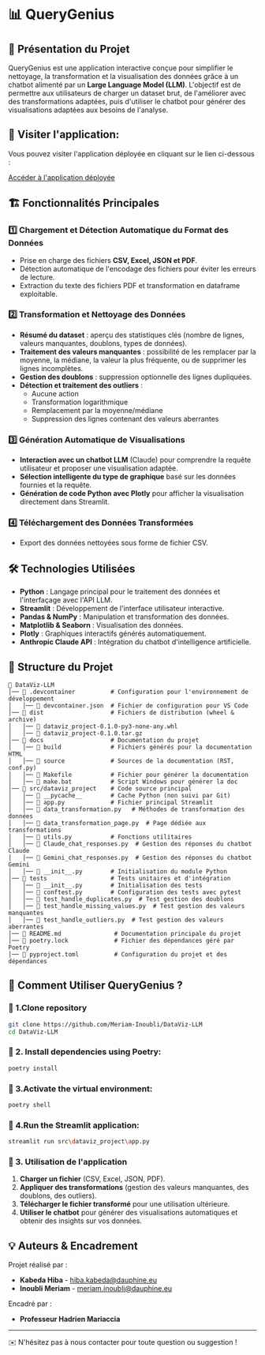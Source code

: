 # 📊 QueryGenius

## 🚀 Présentation du Projet
QueryGenius est une application interactive conçue pour simplifier le nettoyage, la transformation et la visualisation des données grâce à un chatbot alimenté par un **Large Language Model (LLM)**. L'objectif est de permettre aux utilisateurs de charger un dataset brut, de l'améliorer avec des transformations adaptées, puis d'utiliser le chatbot pour générer des visualisations adaptées aux besoins de l'analyse.

## 🚀 Visiter l'application:

Vous pouvez visiter l'application déployée en cliquant sur le lien ci-dessous :

[Accéder à l'application déployée](https://data-visualisation-llm.streamlit.app/)

## 🏗️ Fonctionnalités Principales
### 1️⃣ **Chargement et Détection Automatique du Format des Données**
- Prise en charge des fichiers **CSV, Excel, JSON et PDF**.
- Détection automatique de l'encodage des fichiers pour éviter les erreurs de lecture.
- Extraction du texte des fichiers PDF et transformation en dataframe exploitable.

### 2️⃣ **Transformation et Nettoyage des Données**
- **Résumé du dataset** : aperçu des statistiques clés (nombre de lignes, valeurs manquantes, doublons, types de données).
- **Traitement des valeurs manquantes** : possibilité de les remplacer par la moyenne, la médiane, la valeur la plus fréquente, ou de supprimer les lignes incomplètes.
- **Gestion des doublons** : suppression optionnelle des lignes dupliquées.
- **Détection et traitement des outliers** :
  - Aucune action
  - Transformation logarithmique
  - Remplacement par la moyenne/médiane
  - Suppression des lignes contenant des valeurs aberrantes

### 3️⃣ **Génération Automatique de Visualisations**
- **Interaction avec un chatbot LLM** (Claude) pour comprendre la requête utilisateur et proposer une visualisation adaptée.
- **Sélection intelligente du type de graphique** basé sur les données fournies et la requête.
- **Génération de code Python avec Plotly** pour afficher la visualisation directement dans Streamlit.

### 4️⃣ **Téléchargement des Données Transformées**
- Export des données nettoyées sous forme de fichier CSV.

## 🛠️ Technologies Utilisées
- **Python** : Langage principal pour le traitement des données et l'interfaçage avec l'API LLM.
- **Streamlit** : Développement de l'interface utilisateur interactive.
- **Pandas & NumPy** : Manipulation et transformation des données.
- **Matplotlib & Seaborn** : Visualisation des données.
- **Plotly** : Graphiques interactifs générés automatiquement.
- **Anthropic Claude API** : Intégration du chatbot d'intelligence artificielle.

## 📂 Structure du Projet
```
📂 DataViz-LLM
│── 📂 .devcontainer          # Configuration pour l'environnement de développement
│   │── 📄 devcontainer.json  # Fichier de configuration pour VS Code
│── 📂 dist                   # Fichiers de distribution (wheel & archive)
│   │── 📄 dataviz_project-0.1.0-py3-none-any.whl
│   │── 📄 dataviz_project-0.1.0.tar.gz
│── 📂 docs                   # Documentation du projet
│   │── 📂 build              # Fichiers générés pour la documentation HTML
│   │── 📂 source             # Sources de la documentation (RST, conf.py)
│   │── 📄 Makefile           # Fichier pour générer la documentation
│   │── 📄 make.bat           # Script Windows pour générer la doc
│── 📂 src/dataviz_project    # Code source principal
│   │── 📂 __pycache__        # Cache Python (non suivi par Git)
│   │── 📄 app.py             # Fichier principal Streamlit
│   │── 📄 data_transformation.py   # Méthodes de transformation des données
│   │── 📄 data_transformation_page.py  # Page dédiée aux transformations
│   │── 📄 utils.py           # Fonctions utilitaires
│   │── 📄 Claude_chat_responses.py  # Gestion des réponses du chatbot Claude
│   │── 📄 Gemini_chat_responses.py  # Gestion des réponses du chatbot Gemini
│   │── 📄 __init__.py        # Initialisation du module Python
│── 📂 tests                  # Tests unitaires et d'intégration
│   │── 📄 __init__.py        # Initialisation des tests
│   │── 📄 conftest.py        # Configuration des tests avec pytest
│   │── 📄 test_handle_duplicates.py  # Test gestion des doublons
│   │── 📄 test_handle_missing_values.py  # Test gestion des valeurs manquantes
│   │── 📄 test_handle_outliers.py  # Test gestion des valeurs aberrantes
│── 📄 README.md               # Documentation principale du projet
│── 📄 poetry.lock             # Fichier des dépendances géré par Poetry
│── 📄 pyproject.toml          # Configuration du projet et des dépendances
```
## 🏁 Comment Utiliser QueryGenius ?
### 🔹 1.Clone repository
```bash
git clone https://github.com/Meriam-Inoubli/DataViz-LLM
cd DataViz-LLM
```

### 🔹 2. Install dependencies using Poetry:

```bash
poetry install
```
### 🔹 3.Activate the virtual environment:


```bash
poetry shell
```
### 🔹 4.Run the Streamlit application:
```bash
streamlit run src\dataviz_project\app.py
```
### 🔹 3. Utilisation de l'application
1. **Charger un fichier** (CSV, Excel, JSON, PDF).
2. **Appliquer des transformations** (gestion des valeurs manquantes, des doublons, des outliers).
3. **Télécharger le fichier transformé** pour une utilisation ultérieure.
4. **Utiliser le chatbot** pour générer des visualisations automatiques et obtenir des insights sur vos données.

## 💡 Auteurs & Encadrement
Projet réalisé par :
- **Kabeda Hiba** - hiba.kabeda@dauphine.eu
- **Inoubli Meriam** - meriam.inoubli@dauphine.eu

Encadré par :
- **Professeur Hadrien Mariaccia**

---
✉️ N'hésitez pas à nous contacter pour toute question ou suggestion !
